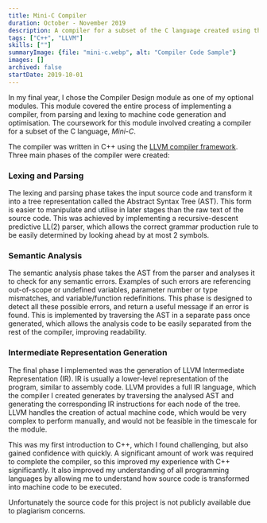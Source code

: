 ```yaml
---
title: Mini-C Compiler
duration: October - November 2019
description: A compiler for a subset of the C language created using the LLVM compiler framework. Coursework for CS325 Compiler Design.
tags: ["C++", "LLVM"]
skills: [""]
summaryImage: {file: "mini-c.webp", alt: "Compiler Code Sample"}
images: []
archived: false
startDate: 2019-10-01
---
```


In my final year, I chose the Compiler Design module as one of my optional modules. This module covered the
entire process of implementing a compiler, from parsing and lexing to machine code generation and
optimisation. The coursework for this module involved creating a compiler for a subset of the C language, _Mini-C_.

The compiler was written in C++ using the [LLVM compiler framework](https://llvm.org/"). Three main
phases of the compiler were created:

### Lexing and Parsing

The lexing and parsing phase takes the input source code and transform it into a tree representation called
the Abstract Syntax Tree (AST). This form is easier to manipulate and utilise in later stages than the raw text of
the source code. This was achieved by implementing a recursive-descent predictive LL(2) parser, which allows
the correct grammar production rule to be easily determined by looking ahead by at most 2 symbols.

### Semantic Analysis

The semantic analysis phase takes the AST from the parser and analyses it to check for any semantic errors.
Examples of such errors are referencing out-of-scope or undefined variables, parameter number or type
mismatches, and variable/function redefinitions. This phase is designed to detect all these possible errors,
and return a useful message if an error is found. This is implemented by traversing the AST in a separate pass
once generated, which allows the analysis code to be easily separated from the rest of the compiler, improving
readability.

### Intermediate Representation Generation

The final phase I implemented was the generation of LLVM Intermediate Representation (IR). IR is usually a
lower-level representation of the program, similar to assembly code. LLVM provides a full IR language, which
the compiler I created generates by traversing the analysed AST and generating the corresponding IR instructions
for each node of the tree. LLVM handles the creation of actual machine code, which would be very complex to
perform manually, and would not be feasible in the timescale for the module.

This was my first introduction to C++, which I found challenging, but also gained confidence with quickly. A
significant amount of work was required to complete the compiler, so this improved my experience with C++
significantly. It also improved my understanding of all programming languages by allowing me to understand how
source code is transformed into machine code to be executed.

Unfortunately the source code for this project is not publicly available due to plagiarism concerns.